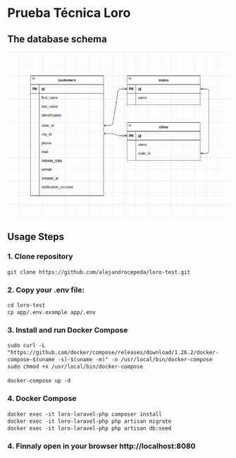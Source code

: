 # Prueba Técnica Loro


## The database schema
<p align="center"><img width="700" src="https://raw.githubusercontent.com/alejandrocepeda/loro-test/master/database-schema.png"></p>


## Usage Steps

### 1. Clone repository
```console
git clone https://github.com/alejandrocepeda/loro-test.git
```

### 2. Copy your .env file:
```console
cd loro-test
cp app/.env.example app/.env
```


### 3. Install and run Docker Compose
```console
sudo curl -L "https://github.com/docker/compose/releases/download/1.26.2/docker-compose-$(uname -s)-$(uname -m)" -o /usr/local/bin/docker-compose
sudo chmod +x /usr/local/bin/docker-compose

docker-compose up -d
```

### 4. Docker Compose
```console
docker exec -it loro-laravel-php composer install
docker exec -it loro-laravel-php php artisan migrate
docker exec -it loro-laravel-php php artisan db:seed
```

### 4. Finnaly open in your browser http://localhost:8080
